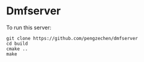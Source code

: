 # Dmfserver

To run this server:

```
git clone https://github.com/pengzechen/dmfserver
cd build
cmake ..
make
```
